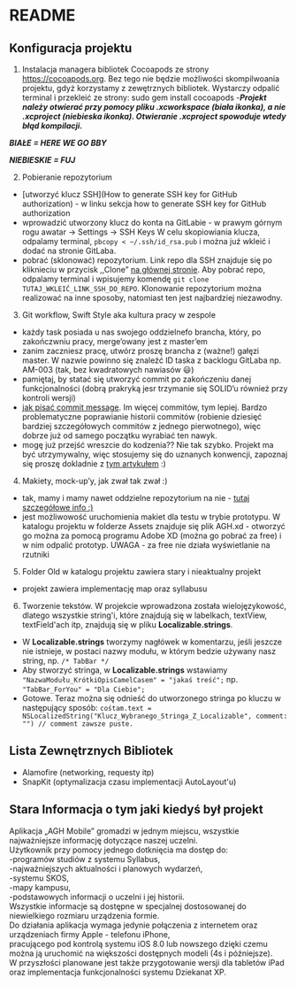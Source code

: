 # README #

## Konfiguracja projektu ##
1. Instalacja managera bibliotek Cocoapods ze strony https://cocoapods.org. Bez tego nie będzie możliwości skompilwoania projektu, gdyż korzystamy z zewętrznych bibliotek.
Wystarczy odpalić terminal i przekleić ze strony: sudo gem install cocoapods
-***Projekt należy otwierać przy pomocy pliku .xcworkspace (biała ikonka), a nie .xcproject (niebieska ikonka).
Otwieranie .xcproject spowoduje wtedy błąd kompilacji.***

***BIAŁE = HERE WE GO BBY***

***NIEBIESKIE = FUJ***  

2. Pobieranie repozytorium
- [utworzyć klucz SSH](How to generate SSH key for GitHub authorization) - w linku sekcja how to generate SSH key for GitHub authorization
- wprowadzić utworzony klucz do konta na GitLabie - w prawym górnym rogu awatar -> Settings -> SSH Keys 
W celu skopiowiania klucza, odpalamy terminal, `pbcopy < ~/.ssh/id_rsa.pub` i można juź wkleić i dodać na stronie GitLaba.
- pobrać (sklonować) repozytorium. Link repo dla SSH znajduje się po kliknieciu w przycisk ,,Clone” [na głównej stronie](https://gitlab.com/FilipKaminski/AGH_Mobile ). 
Aby pobrać repo, odpalamy terminal i wpisujemy komendę `git clone TUTAJ_WKLEIĆ_LINK_SSH_DO_REPO`. Klonowanie repozytorium można realizować na inne sposoby, natomiast ten jest najbardziej niezawodny.

3. Git workflow, Swift Style aka kultura pracy w zespole
- każdy task posiada u nas swojego oddzielnefo brancha, który, po zakończwniu pracy, merge’owany jest z master’em
- zanim zaczniesz pracę, utwórz proszę brancha z (ważne!) gałęzi master. W nazwie powinno się znaleźć ID taska z backlogu GitLaba np. AM-003 (tak, bez kwadratowych nawiasów 😃)
- pamiętaj, by statać się utworzyć commit po zakończeniu danej funkcjonalności (dobrą prakryką jesr trzymanie się SOLID’u również przy kontroli wersji)
- [jak pisać commit message](https://chris.beams.io/posts/git-commit/). Im więcej commitów, tym lepiej. Bardzo problematyczne poprawianie historii commitów (robienie dziesięć bardziej szczegółowych commitów z jednego pierwotnego), więc dobrze już od samego początku wyrabiać ten nawyk.
- mogę już przejść wreszcie do kodzenia?? Nie tak szybko. Projekt ma być utrzymywalny, więc stosujemy się do uznanych konwencji, zapoznaj się proszę dokladnie z [tym artykułem](https://github.com/raywenderlich/swift-style-guide?fbclid=iwar1taxqg-pzhty9d6mdowln0glvwkcduz799nnh6j33ktlr7lpyqkxmprfs) :)

4. Makiety, mock-up’y, jak zwał tak zwał :)
- tak, mamy i mamy nawet oddzielne repozytorium na nie - [tutaj szczegółowe info :)](https://www.mackn.agh.edu.pl/2019/04/10/zeplin-cos-ala-git-ale-do-makiet/)
- jest możliwowość uruchomienia makiet dla testu w trybie prototypu. W katalogu projektu w folderze Assets znajduje się plik AGH.xd - otworzyć go można za pomocą programu Adobe XD (można go pobrać za free) i w nim odpalić prototyp. UWAGA - za free nie działa wyświetlanie na rzutniki

5. Folder Old w katalogu projektu zawiera stary i nieaktualny projekt 
 - projekt zawiera implementację map oraz syllabusu

6. Tworzenie tekstów.
W projekcie wprowadzona została wielojęzykowość, dlatego wszystkie string'i, które znajdują się w labelkach, textView, textField'ach itp, znajdują się w pliku **Localizable.strings**.
-  W **Localizable.strings** tworzymy nagłówek w komentarzu, jeśli jeszcze nie istnieje, w postaci nazwy modułu, w którym bedzie używany nasz string, np. `/* TabBar */`
-  Aby stworzyć stringa, w **Localizable.strings** wstawiamy `"NazwaModułu_KrótkiOpisCamelCasem" = "jakaś treść";` np. `"TabBar_ForYou" = "Dla Ciebie";`
-  Gotowe. Teraz można się odnieść do utworzonego stringa po kluczu w następujący sposób: 
`cośtam.text = NSLocalizedString("Klucz_Wybranego_Stringa_Z_Localizable", comment: "") // comment zawsze puste. `

## Lista Zewnętrznych Bibliotek ##
- Alamofire (networking, requesty itp)
- SnapKit (optymalizacja czasu implementacji AutoLayout'u)





## Stara Informacja o tym jaki kiedyś był projekt

Aplikacja „AGH Mobile” gromadzi w jednym miejscu, wszystkie najważniejsze informację dotyczące naszej uczelni.  
Użytkownik przy pomocy jednego dotknięcia ma dostęp do:  
-programów studiów z systemu Syllabus,  
-najważniejszych aktualności i planowych wydarzeń,  
-systemu SKOS,  
-mapy kampusu,  
-podstawowych informacji o uczelni i jej historii.  
Wszystkie informacje są dostępne w specjalnej dostosowanej do niewielkiego rozmiaru urządzenia formie.   
Do działania aplikacja wymaga jedynie połączenia z internetem oraz urządzeniach firmy Apple - telefonu iPhone,  
pracującego pod kontrolą systemu iOS 8.0 lub nowszego dzięki czemu można ją uruchomić na większości dostępnych modeli (4s i późniejsze).   
W przyszłości planowane jest także przygotowanie wersji dla tabletów iPad oraz implementacja funkcjonalności systemu Dziekanat XP.  




